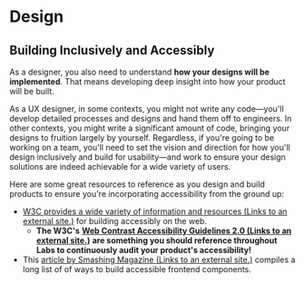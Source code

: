 # Design

## Building Inclusively and Accessibly



As a designer, you also need to understand **how your designs will be implemented**. That means developing deep insight into how your product will be built.

As a UX designer, in some contexts, you might not write any code—you'll develop detailed processes and designs and hand them off to engineers. In other contexts, you might write a significant amount of code, bringing your designs to fruition largely by yourself. Regardless, if you're going to be working on a team, you'll need to set the vision and direction for how you'll design inclusively and build for usability—and work to ensure your design solutions are indeed achievable for a wide variety of users.

Here are some great resources to reference as you design and build products to ensure you're incorporating accessibility from the ground up:

* [W3C provides a wide variety of information and resources \(Links to an external site.\)](https://www.w3.org/WAI/fundamentals/) for building accessibly on the web.
  * **The W3C's** [**Web Contrast Accessibility Guidelines 2.0 \(Links to an external site.\)**](https://www.w3.org/TR/UNDERSTANDING-WCAG20/visual-audio-contrast-contrast.html) **are something you should reference throughout Labs to continuously audit your product's accessibility!**
* This [article by Smashing Magazine \(Links to an external site.\)](https://www.smashingmagazine.com/2021/03/complete-guide-accessible-front-end-components/) compiles a long list of of ways to build accessible frontend components.

